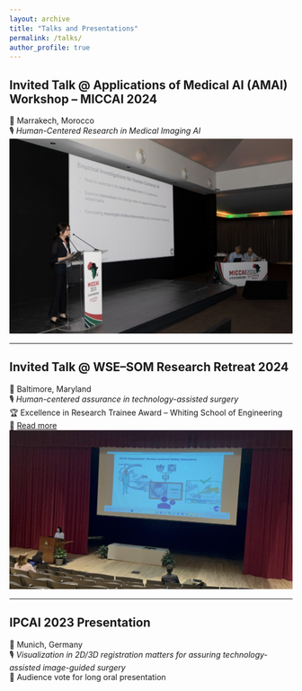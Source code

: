 ```yaml
---
layout: archive
title: "Talks and Presentations"
permalink: /talks/
author_profile: true
---
```


## Invited Talk @ Applications of Medical AI (AMAI) Workshop – MICCAI 2024

📍 Marrakech, Morocco  
🎙️ _Human-Centered Research in Medical Imaging AI_  
<img src="/images/amai2024.png" alt="AMAI Workshop at MICCAI 2024" width="600"/>

---

## Invited Talk @ WSE–SOM Research Retreat 2024

📍 Baltimore, Maryland  
🎙️ _Human-centered assurance in technology-assisted surgery_  
🏆 Excellence in Research Trainee Award – Whiting School of Engineering  
🔗 [Read more](https://medicine-matters.blogs.hopkinsmedicine.org/2024/02/dom-wse-research-retreat-recap/)  
<img src="/images/wsesom2024.jpg" alt="Whiting School Award 2024" width="600"/>

---

## IPCAI 2023 Presentation

📍 Munich, Germany  
🎙️ _Visualization in 2D/3D registration matters for assuring technology-assisted image-guided surgery_  
🏅 Audience vote for long oral presentation

<!-- <img src="/images/ipcai2023.jpg" alt="IPCAI 2023 Presentation" width="600"/> -->
